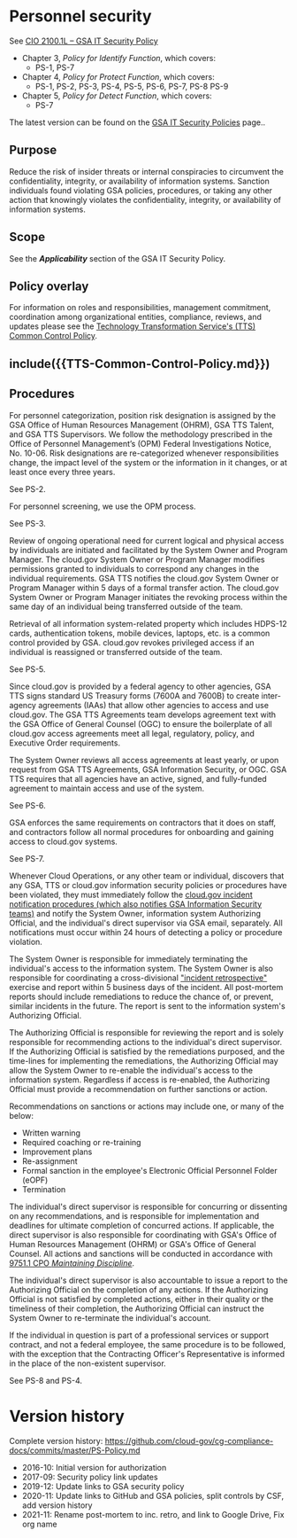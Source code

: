 # Personnel security

See [CIO 2100.1L – GSA IT Security Policy](https://www.gsa.gov/cdnstatic/CIO_2100_1L_CHGE_1_CC040905_signed_PDF_version_7-15-2019.pdf) 

* Chapter 3, _Policy for Identify Function_, which covers:
  * PS-1, PS-7
* Chapter 4, _Policy for Protect Function_, which covers:
  * PS-1, PS-2, PS-3, PS-4, PS-5, PS-6, PS-7, PS-8 PS-9
* Chapter 5, _Policy for Detect Function_, which covers:
  * PS-7

The latest version can be found on the [GSA IT Security Policies](https://www.gsa.gov/about-us/organization/office-of-the-chief-information-officer/chief-information-security-officer-ciso/it-security-policies) page..

## Purpose

Reduce the risk of insider threats or internal conspiracies to circumvent the confidentiality, integrity, or availability of information systems. Sanction individuals found violating GSA policies, procedures, or taking any other action that knowingly violates the confidentiality, integrity, or availability of information systems.

## Scope

See the **_Applicability_** section of the GSA IT Security Policy.

## Policy overlay

For information on roles and responsibilities, management commitment, coordination among organizational entities, compliance, reviews, and updates please see the [Technology Transformation Service's (TTS) Common Control Policy](https://github.com/cloud-gov/cg-compliance-docs/blob/master/TTS-Common-Control-Policy.md).

<!-- changequote(`{{', `}}') -->
include({{TTS-Common-Control-Policy.md}})
---
## Procedures

For personnel categorization, position risk designation is assigned by the GSA Office of Human Resources Management (OHRM), GSA TTS Talent, and GSA TTS Supervisors. We follow the methodology prescribed in the Office of Personnel Management’s (OPM) Federal Investigations Notice, No. 10-06. Risk designations are re-categorized whenever responsibilities change, the impact level of the system or the information in it changes, or at least once every three years.

See PS-2.

For personnel screening, we use the OPM process.

See PS-3.

Review of ongoing operational need for current logical and physical access by individuals are initiated and facilitated by the System Owner and Program Manager. The cloud.gov System Owner or Program Manager modifies permissions granted to individuals to correspond any changes in the individual requirements. GSA TTS notifies the cloud.gov System Owner or Program Manager within 5 days of a formal transfer action. The cloud.gov System Owner or Program Manager initiates the revoking process within the same day of an individual being transferred outside of the team.

Retrieval of all information system-related property which includes HDPS-12 cards, authentication tokens, mobile devices, laptops, etc. is a common control provided by GSA. cloud.gov revokes privileged access if an individual is reassigned or transferred outside of the team.

See PS-5.

Since cloud.gov is provided by a federal agency to other agencies, GSA TTS signs standard US Treasury forms (7600A and 7600B) to create inter-agency agreements (IAAs) that allow other agencies to access and use cloud.gov. The GSA TTS Agreements team develops agreement text with the GSA Office of General Counsel (OGC) to ensure the boilerplate of all cloud.gov access agreements meet all legal, regulatory, policy, and Executive Order requirements.

The System Owner reviews all access agreements at least yearly, or upon request from GSA TTS Agreements, GSA Information Security, or OGC. GSA TTS requires that all agencies have an active, signed, and fully-funded agreement to maintain access and use of the system.

See PS-6.

GSA enforces the same requirements on contractors that it does on staff, and contractors follow all normal procedures for onboarding and gaining access to cloud.gov systems.

See PS-7.


Whenever Cloud Operations, or any other team or individual, discovers that any GSA, TTS or cloud.gov information security policies or procedures have been violated, they must immediately follow the [cloud.gov incident notification procedures (which also notifies GSA Information Security teams)](https://docs.cloud.gov/ops/security-ir/) and notify the System Owner, information system Authorizing Official, and the individual's direct supervisor via GSA email, separately. All notifications must occur within 24 hours of detecting a policy or procedure violation.

The System Owner is responsible for immediately terminating the individual's access to the information system. The System Owner is also responsible for coordinating a cross-divisional ["incident retrospective"](https://drive.google.com/drive/folders/0B58iDAWKmw_BSEtqcUFFQ041MHc) exercise and report within 5 business days of the incident. All post-mortem reports should include remediations to reduce the chance of, or prevent, similar incidents in the future. The report is sent to the information system's Authorizing Official.

The Authorizing Official is responsible for reviewing the report and is solely responsible for recommending actions to the individual's direct supervisor. If the Authorizing Official is satisfied by the remediations purposed, and the time-lines for implementing the remediations, the Authorizing Official may allow the System Owner to re-enable the individual's access to the information system. Regardless if access is re-enabled, the Authorizing Official must provide a recommendation on further sanctions or action.

Recommendations on sanctions or actions may include one, or many of the below:

* Written warning
* Required coaching or re-training
* Improvement plans
* Re-assignment
* Formal sanction in the employee's Electronic Official Personnel Folder (eOPF)
* Termination

The individual's direct supervisor is responsible for concurring or dissenting on any recommendations, and is responsible for implementation and deadlines for ultimate completion of concurred actions. If applicable, the direct supervisor is also responsible for coordinating with GSA's Office of Human Resources Management (OHRM) or GSA's Office of General Counsel. All actions and sanctions will be conducted in accordance with [9751.1 CPO _Maintaining Discipline_](https://insite.gsa.gov/portal/content/523318).

The individual's direct supervisor is also accountable to issue a report to the Authorizing Official on the completion of any actions. If the Authorizing Official is not satisfied by completed actions, either in their quality or the timeliness of their completion, the Authorizing Official can instruct the System Owner to re-terminate the individual's account.

If the individual in question is part of a professional services or support contract, and not a federal employee, the same procedure is to be followed, with the exception that the Contracting Officer's Representative is informed in the place of the non-existent supervisor.

See PS-8 and PS-4.

# Version history

Complete version history: https://github.com/cloud-gov/cg-compliance-docs/commits/master/PS-Policy.md

* 2016-10: Initial version for authorization
* 2017-09: Security policy link updates
* 2019-12: Update links to GSA security policy
* 2020-11: Update links to GitHub and GSA policies, split controls by CSF, add version history
* 2021-11: Rename post-mortem to inc. retro, and link to Google Drive, Fix org name
